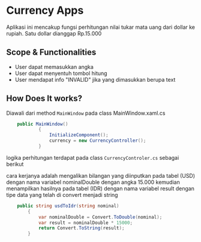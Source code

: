 ﻿# Currency Apps
Aplikasi ini mencakup fungsi perhitungan nilai tukar mata uang dari dollar ke rupiah. Satu dollar dianggap Rp.15.000

## Scope & Functionalities
- User dapat memasukkan angka
- User dapat menyentuh tombol hitung
- User mendapat info "INVALID" jika yang dimasukkan berupa text 

## How Does It works?

Diawali dari method `MainWindow` pada class MainWindow.xaml.cs

```csharp
    public MainWindow()
            {
                InitializeComponent();
                currency = new CurrencyController();
            }
```

logika perhitungan terdapat pada class `CurrencyControler.cs` sebagai berikut

cara kerjanya adalah mengalikan bilangan yang diinputkan pada tabel (USD) dengan nama variabel nominalDouble dengan angka 15.000 kemudian menampilkan hasilnya pada tabel (IDR) dengan nama variabel result dengan tipe data yang telah di convert menjadi string
```csharp
    public string usdToIdr(string nominal)
        {
            var nominalDouble = Convert.ToDouble(nominal);
            var result = nominalDouble * 15000;
            return Convert.ToString(result);
        }
```
